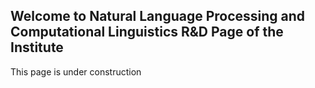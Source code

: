 ## Welcome to Natural Language Processing and Computational Linguistics R&D Page of the Institute

This page is under construction
